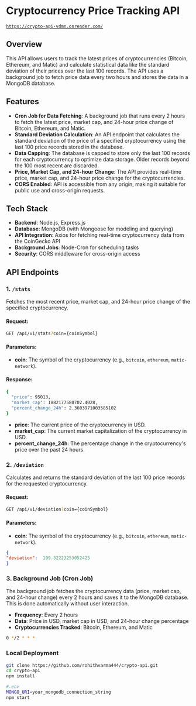 # Cryptocurrency Price Tracking API

[`https://crypto-api-vdmn.onrender.com/`](https://crypto-api-vdmn.onrender.com/)
## Overview
This API allows users to track the latest prices of cryptocurrencies (Bitcoin, Ethereum, and Matic) and calculate statistical data like the standard deviation of their prices over the last 100 records. The API uses a background job to fetch price data every two hours and stores the data in a MongoDB database.

## Features
- **Cron Job for Data Fetching**: A background job that runs every 2 hours to fetch the latest price, market cap, and 24-hour price change of Bitcoin, Ethereum, and Matic.
- **Standard Deviation Calculation**: An API endpoint that calculates the standard deviation of the price of a specified cryptocurrency using the last 100 price records stored in the database.
- **Data Capping**: The database is capped to store only the last 100 records for each cryptocurrency to optimize data storage. Older records beyond the 100 most recent are discarded.
- **Price, Market Cap, and 24-hour Change**: The API provides real-time price, market cap, and 24-hour price change for the cryptocurrencies.
- **CORS Enabled**: API is accessible from any origin, making it suitable for public use and cross-origin requests.

## Tech Stack
- **Backend**: Node.js, Express.js
- **Database**: MongoDB (with Mongoose for modeling and querying)
- **API Integration**: Axios for fetching real-time cryptocurrency data from the CoinGecko API
- **Background Jobs**: Node-Cron for scheduling tasks
- **Security**: CORS middleware for cross-origin access

## API Endpoints

### 1. `/stats`
Fetches the most recent price, market cap, and 24-hour price change of the specified cryptocurrency.

#### Request:
```bash
GET /api/v1/stats?coin={coinSymbol}
```

#### Parameters:

-   **coin**: The symbol of the cryptocurrency (e.g., `bitcoin`, `ethereum`, `matic-network`).

#### Response:
```bash
{
  "price": 95013,
  "market_cap": 1882177580702.4028,
  "percent_change_24h": 2.3603971003585102
}
```
-   **price**: The current price of the cryptocurrency in USD.
-   **market_cap**: The current market capitalization of the cryptocurrency in USD.
-   **percent_change_24h**: The percentage change in the cryptocurrency's price over the past 24 hours.

### 2. `/deviation`
Calculates and returns the standard deviation of the last 100 price records for the requested cryptocurrency.
#### Request:
```bash
GET /api/v1/deviation?coin={coinSymbol}
```
#### Parameters:

-   **coin**: The symbol of the cryptocurrency (e.g., `bitcoin`, `ethereum`, `matic-network`).
```json
{
"deviation":  199.32223253052425
}
```
### 3. Background Job (Cron Job)

The background job fetches the cryptocurrency data (price, market cap, and 24-hour change) every 2 hours and saves it to the MongoDB database. This is done automatically without user interaction.

-   **Frequency**: Every 2 hours
-   **Data**: Price in USD, market cap in USD, and 24-hour change percentage
-   **Cryptocurrencies Tracked**: Bitcoin, Ethereum, and Matic
```bash 
0 */2 * * *
```
### Local Deployment
```bash
git clone https://github.com/rohithvarma444/crypto-api.git
cd crypto-api
npm install

#.env
MONGO_URI=your_mongodb_connection_string
npm start
```
